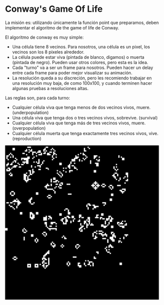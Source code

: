 # Conway's Game Of Life

La misión es: utilizando únicamente la función point que preparamos, deben implementar el algoritmo de the game of life de Conway. 

El algoritmo de conway es muy simple:
- Una célula tiene 8 vecinos. Para nosotros, una célula es un pixel, los vecinos son los 8 píxeles alrededor. 
- La célula puede estar viva (pintada de blanco, digamos) o muerta (pintada de negro). Pueden usar otros colores, pero esta es la idea.
- Cada "turno" va a ser un frame para nosotros. Pueden hacer un delay entre cada frame para poder mejor visualizar su animación.
- La resolución queda a su discreción, pero les recomiendo trabajar en una resolución muy baja, de como 100x100, y cuando terminen hacer algunas pruebas a resoluciones altas. 

Las reglas son, para cada turno:
- Cualquier célula viva que tenga menos de dos vecinos vivos, muere. (underpopulation)
- Una célula viva que tenga dos o tres vecinos vivos, sobrevive. (survival)
- Cualquier célula viva que tenga más de tres vecinos vivos, muere. (overpopulation)
- Cualquier célula muerta que tenga exactamente tres vecinos vivos, vive. (reproduction) 

![](https://github.com/Sebas021210/GC-Lab2-ConwaysGameOfLife/blob/33031c12ac33d0681a49411cc539ee23e473f727/Conway's%20Game%20of%20Life.gif)
